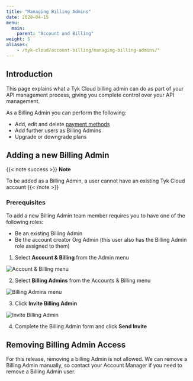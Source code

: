 ```yaml
---
title: "Managing Billing Admins"
date: 2020-04-15
menu:
  main:
    parent: "Account and Billing"
weight: 5
aliases:
    - /tyk-cloud/account-billing/managing-billing-admins/"
---
```


## Introduction

This page explains what a Tyk Cloud billing admin can do as part of your API management process, giving you complete control over your API management.

As a Billing Admin you can perform the following:

* Add, edit and delete [payment methods](/docs/tyk-cloud/account-billing/add-payment-method/)
* Add further users as Billing Admins
* Upgrade or downgrade plans

## Adding a new Billing Admin

{{< note success >}}
**Note**
  
To be added as a Billing Admin, a user cannot have an existing Tyk Cloud account
{{< /note >}}

### Prerequisites

To add a new Billing Admin team member requires you to have one of the following roles:

* Be an existing Billing Admin
* Be the account creator Org Admin (this user also has the Billing Admin role assigned to them)

1. Select **Account & Billing** from the Admin menu

![Account & Billing menu](/docs/img/admin/tyk-cloud-account-billing-menu.png)

2. Select **Billing Admins** from the Accounts & Billing menu

![Billing Admins menu](/docs/img/admin/billing-admins.png)

3. Click **Invite Billing Admin**

![Invite Billing Admin](/docs/img/admin/invite-billing-admin.png)

4. Complete the Billing Admin form and click **Send Invite**

## Removing Billing Admin Access

For this release, removing a billing Admin is not allowed. We can remove a Billing Admin manually, so contact your Account Manager if you need to remove a Billing Admin user.